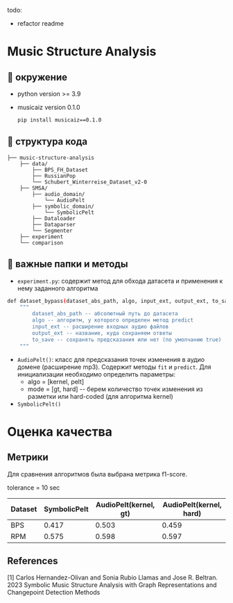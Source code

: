 todo:
- refactor readme

# Music Structure Analysis
## 💎 окружение
- python version >= 3.9
- musicaiz version 0.1.0

  ```bash
  pip install musicaiz==0.1.0
  ```

## 💎 структура кода
```
├── music-structure-analysis                
    ├── data/
        ├── BPS_FH_Dataset
        ├── RussianPop
        └── Schubert_Winterreise_Dataset_v2-0
    ├── SMSA/      
        ├── audio_domain/
            └── AudioPelt
        ├── symbolic_domain/
            └── SymbolicPelt       
        ├── Dataloader
        ├── Dataparser
        └── Segmenter
    ├── experiment        
    └── comparison          
```

## 💎 важные папки и методы

- `experiment.py`: содержит метод для обхода датасета и применения к нему заданного алгоритма
```bash
def dataset_bypass(dataset_abs_path, algo, input_ext, output_ext, to_save=True):
    """
        dataset_abs_path -- абсолютный путь до датасета
        algo -- алгоритм, у которого определен метод predict
        input_ext -- расширение входных аудио файлов
        output_ext -- название, куда сохраняем ответы
        to_save -- сохранять предсказания или нет (по умолчанию true)
    """
```
- `AudioPelt()`: класс для предсказания точек изменения в аудио домене (расширение mp3). Cодержит методы `fit` и `predict`. Для инициализации необходимо определить параметры:
  - algo = [kernel, pelt]
  - mode = [gt, hard] -- берем количество точек изменения из разметки или hard-coded (для алгоритма kernel)
- `SymbolicPelt()`



# Оценка качества
## Метрики

Для сравнения алгоритмов была выбрана метрика f1-score.

tolerance = 10 sec

| Dataset  | SymbolicPelt | AudioPelt(kernel, gt) |  AudioPelt(kernel, hard) |
|----------|--------------|-----------------------|--------------------------|
|   BPS    |    0.417     | 0.503                 | 0.459                    |
|  RPM     | 0.575        | 0.598                 | 0.597                    |

## References
<a id="1">[1]</a> 
Carlos Hernandez-Olivan and Sonia Rubio Llamas and Jose R. Beltran. 2023
Symbolic Music Structure Analysis with Graph Representations and Changepoint Detection Methods



